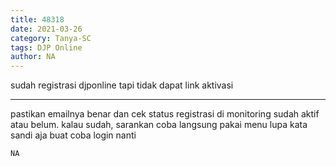 ```yaml
---
title: 48318
date: 2021-03-26
category: Tanya-SC
tags: DJP Online
author: NA
---
```


sudah registrasi djponline tapi tidak dapat link aktivasi

---

pastikan emailnya benar dan cek status registrasi di monitoring sudah aktif atau belum. kalau sudah, sarankan coba langsung pakai menu lupa kata sandi aja buat coba login nanti

`NA`
